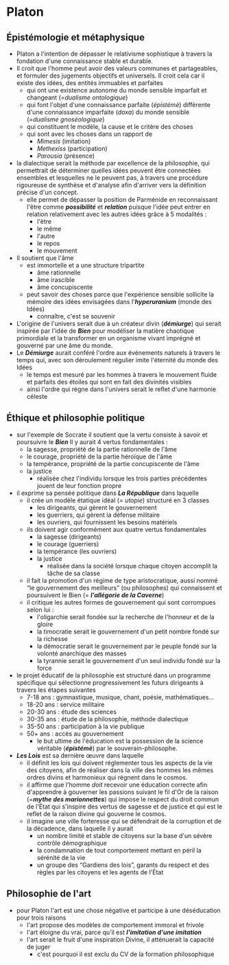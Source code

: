 # Platon

## Épistémologie et métaphysique

- Platon a l'intention de dépasser le relativisme sophistique à travers la fondation d'une connaissance stable et durable.
- Il croit que l'homme peut avoir des valeurs communes et partageables, et formuler des jugements objectifs et universels. Il croit cela car il existe des idées, des entités immuables et parfaites
  - qui ont une existence autonome du monde sensible imparfait et changeant (=*dualisme ontologique*)
  - qui font l'objet d'une connaissance parfaite (*épistémè*) différente d'une connaissance imparfaite (*doxa*) du monde sensible (=*dualisme gnoséologique*)
  - qui constituent le modèle, la cause et le critère des choses
  - qui sont avec les choses dans un rapport de
    - *Mimesis* (imitation)
    - *Methexiss* (participation)
    - *Parousia* (présence)
- la dialectique serait la méthode par excellence de la philosophie, qui permettrait de déterminer quelles idées peuvent être connectées ensembles et lesquelles ne le peuvent pas, à travers une procédure rigoureuse de synthèse et d'analyse afin d'arriver vers la définition précise d'un concept.
  - elle permet de dépasser la position de Parménide en reconnaissant l'être comme ***possibilité*** et ***relation*** puisque l'idée peut entrer en relation relativement avec les autres idées grâce à 5 modalités :
    - l'être
    - le même
    - l'autre
    - le repos
    - le mouvement
- Il soutient que l'âme
  - est immortelle et a une structure tripartite
    - âme rationnelle
    - âme irascible
    - âme concupiscente
  - peut savoir des choses parce que l'expérience sensible sollicite la mémoire des idées envisagées dans l'***hyperuranium*** (monde des Idées)
    - connaître, c'est se souvenir
- L'origine de l'univers serait due à un créateur divin (***démiurge***) qui serait inspirée par l'idée de ***Bien*** pour modéliser la matière chaotique primordiale et la transformer en un organisme vivant imprégné et gouverné par une âme du monde.
- Le ***Démiurge*** aurait conféré l'ordre aux événements naturels à travers le temps qui, avec son déroulement régulier imite l'éternité du monde des Idées
  - le temps est mesuré par les hommes à travers le mouvement fluide et parfaits des étoiles qui sont en fait des divinités visibles
  - ainsi l'ordre qui règne dans l'univers serait le reflet d'une harmonie céleste


## Éthique et philosophie politique

- sur l'exemple de Socrate il soutient que la vertu consiste à savoir et poursuivre le ***Bien*** Il y aurait 4 vertus fondamentales :
  - la sagesse, propriété de la partie rationnelle de l'âme
  - le courage, propriété de la partie héroïque de l'âme
  - la tempérance, propriété de la partie concupiscente de l'âme
  - la justice
    - réalisée chez l'individu lorsque les trois parties précédentes jouent de leur fonction propre
- il exprime sa pensée politique dans __*La République*__ dans laquelle
  - il crée un modèle étatique idéal (= *utopie*) structuré en 3 classes
    - les dirigeants, qui gèrent le gouvernement
    - les guerriers, qui gèrent la défense militaire
    - les ouvriers, qui fournissent les besoins matériels
  - ils doivent agir conformément aux quatre vertus fondamentales
    - la sagesse (dirigeants)
    - le courage (guerriers)
    - la tempérance (les ouvriers)
    - la justice
      - réalisée dans la société lorsque chaque citoyen accomplit la tâche de sa classe
  - il fait la promotion d'un régime de type aristocratique, aussi nommé “le gouvernement des meilleurs” (ou philosophes) qui connaissent et poursuivent le Bien (= ***l'allégorie de la Caverne***)
  - il critique les autres formes de gouvernement qui sont corrompues selon lui :
    - l'oligarchie serait fondée sur la recherche de l'honneur et de la gloire
    - la timocratie serait le gouvernement d'un petit nombre fondé sur la richesse
    - la démocratie serait le gouvernement par le peuple fondé sur la volonté anarchique des masses
    - la tyrannie serait le gouvernement d'un seul individu fondé sur la force
- le projet éducatif de la philosophie est structuré dans un programme spécifique qui sélectionne progressivement les futurs dirigeants à travers les étapes suivantes
  - 7-18 ans : gymnastique, musique, chant, poésie, mathématiques...
  - 18-20 ans : service militaire
  - 20-30 ans : étude des sciences
  - 30-35 ans : étude de la philosophie, méthode dialectique
  - 35-50 ans : participation à la vie publique
  - 50+ ans : accès au gouvernement
    - le but ultime de l'éducation est la possession de la science véritable (***épistémè***) par le souverain-philosophe.
- ***Les Lois*** est sa dernière œuvre dans laquelle
  - il définit les lois qui doivent réglementer tous les aspects de la vie des citoyens, afin de réaliser dans la ville des hommes les mêmes ordres divins et harmonieux qui règnent dans le cosmos.
  - il affirme que l'homme *doit* recevoir une éducation correcte afin d'apprendre à gouverner les passions suivant le fil d'Or de la raison (=***mythe des marionnettes***) qui impose le respect du droit commun de l'État qui s'inspire des vertus de sagesse et de justice et qui est le reflet de la raison divine qui gouverne le cosmos.
  - il imagine une ville forteresse qui se défendrait de la corruption et de la décadence, dans laquelle il y aurait
    - un nombre limité et stable de citoyens sur la base d'un sévère contrôle démographique
    - la condamnation de tout comportement mettant en péril la sérénité de la vie
    - un groupe des “Gardiens des lois”, garants du respect et des règles par les citoyens et les agents de l'État

## Philosophie de l'art

- pour Platon l'art est une chose négative et participe à une déséducation pour trois raisons
  - l'art propose des modèles de comportement immoral et frivole
  - l'art éloigne du vrai, parce qu’il est ***l'imitation d'une imitation***
  - l'art serait le fruit d'une inspiration Divine, il atténuerait la capacité de juger
    - c'est pourquoi il est exclu du CV de la formation philosophique